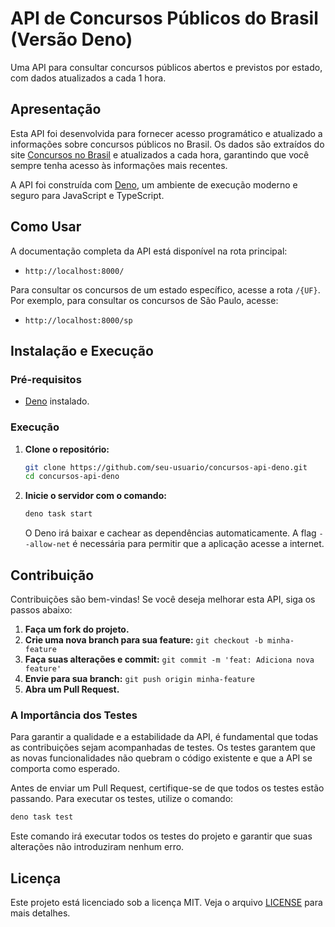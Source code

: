 # API de Concursos Públicos do Brasil (Versão Deno)

Uma API para consultar concursos públicos abertos e previstos por estado, com dados atualizados a cada 1 hora.

## Apresentação

Esta API foi desenvolvida para fornecer acesso programático e atualizado a informações sobre concursos públicos no Brasil. Os dados são extraídos do site [Concursos no Brasil](https://concursosnobrasil.com/) e atualizados a cada hora, garantindo que você sempre tenha acesso às informações mais recentes.

A API foi construída com [Deno](https://deno.land/), um ambiente de execução moderno e seguro para JavaScript e TypeScript.

## Como Usar

A documentação completa da API está disponível na rota principal:

- `http://localhost:8000/`

Para consultar os concursos de um estado específico, acesse a rota `/{UF}`. Por exemplo, para consultar os concursos de São Paulo, acesse:

- `http://localhost:8000/sp`

## Instalação e Execução

### Pré-requisitos

- [Deno](https://deno.land/) instalado.

### Execução

1.  **Clone o repositório:**

    ```bash
    git clone https://github.com/seu-usuario/concursos-api-deno.git
    cd concursos-api-deno
    ```

2.  **Inicie o servidor com o comando:**

    ```bash
    deno task start
    ```

    O Deno irá baixar e cachear as dependências automaticamente. A flag `--allow-net` é necessária para permitir que a aplicação acesse a internet.

## Contribuição

Contribuições são bem-vindas! Se você deseja melhorar esta API, siga os passos abaixo:

1.  **Faça um fork do projeto.**
2.  **Crie uma nova branch para sua feature:** `git checkout -b minha-feature`
3.  **Faça suas alterações e commit:** `git commit -m 'feat: Adiciona nova feature'`
4.  **Envie para sua branch:** `git push origin minha-feature`
5.  **Abra um Pull Request.**

### A Importância dos Testes

Para garantir a qualidade e a estabilidade da API, é fundamental que todas as contribuições sejam acompanhadas de testes. Os testes garantem que as novas funcionalidades não quebram o código existente e que a API se comporta como esperado.

Antes de enviar um Pull Request, certifique-se de que todos os testes estão passando. Para executar os testes, utilize o comando:

```bash
deno task test
```

Este comando irá executar todos os testes do projeto e garantir que suas alterações não introduziram nenhum erro.

## Licença

Este projeto está licenciado sob a licença MIT. Veja o arquivo [LICENSE](LICENSE) para mais detalhes.